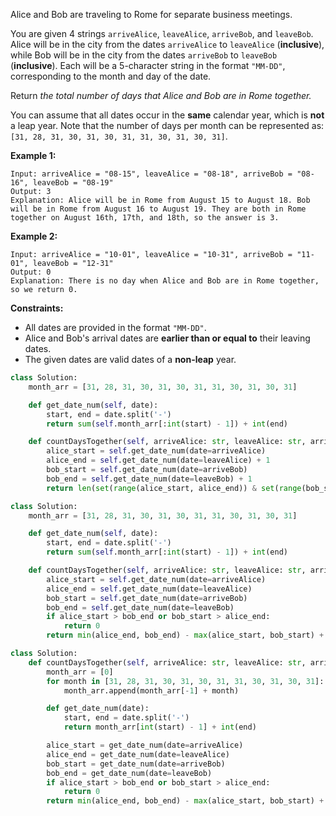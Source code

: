 Alice and Bob are traveling to Rome for separate business meetings.

You are given 4 strings  `arriveAlice`,  `leaveAlice`,  `arriveBob`, and  `leaveBob`. Alice will be in the city from the dates  `arriveAlice`  to  `leaveAlice`  (**inclusive**), while Bob will be in the city from the dates  `arriveBob`  to  `leaveBob`  (**inclusive**). Each will be a 5-character string in the format  `"MM-DD"`, corresponding to the month and day of the date.

Return _the total number of days that Alice and Bob are in Rome together._

You can assume that all dates occur in the  **same**  calendar year, which is  **not**  a leap year. Note that the number of days per month can be represented as:  `[31, 28, 31, 30, 31, 30, 31, 31, 30, 31, 30, 31]`.

**Example 1:**
```
Input: arriveAlice = "08-15", leaveAlice = "08-18", arriveBob = "08-16", leaveBob = "08-19"
Output: 3
Explanation: Alice will be in Rome from August 15 to August 18. Bob will be in Rome from August 16 to August 19. They are both in Rome together on August 16th, 17th, and 18th, so the answer is 3.
```

**Example 2:**
```
Input: arriveAlice = "10-01", leaveAlice = "10-31", arriveBob = "11-01", leaveBob = "12-31"
Output: 0
Explanation: There is no day when Alice and Bob are in Rome together, so we return 0.
```

**Constraints:**

-   All dates are provided in the format  `"MM-DD"`.
-   Alice and Bob's arrival dates are  **earlier than or equal to**  their leaving dates.
-   The given dates are valid dates of a  **non-leap**  year.


```python
class Solution:
    month_arr = [31, 28, 31, 30, 31, 30, 31, 31, 30, 31, 30, 31]

    def get_date_num(self, date):
        start, end = date.split('-')
        return sum(self.month_arr[:int(start) - 1]) + int(end)

    def countDaysTogether(self, arriveAlice: str, leaveAlice: str, arriveBob: str, leaveBob: str) -> int:
        alice_start = self.get_date_num(date=arriveAlice)
        alice_end = self.get_date_num(date=leaveAlice) + 1
        bob_start = self.get_date_num(date=arriveBob)
        bob_end = self.get_date_num(date=leaveBob) + 1
        return len(set(range(alice_start, alice_end)) & set(range(bob_start, bob_end)))
```

```python
class Solution:
    month_arr = [31, 28, 31, 30, 31, 30, 31, 31, 30, 31, 30, 31]

    def get_date_num(self, date):
        start, end = date.split('-')
        return sum(self.month_arr[:int(start) - 1]) + int(end)

    def countDaysTogether(self, arriveAlice: str, leaveAlice: str, arriveBob: str, leaveBob: str) -> int:
        alice_start = self.get_date_num(date=arriveAlice)
        alice_end = self.get_date_num(date=leaveAlice)
        bob_start = self.get_date_num(date=arriveBob)
        bob_end = self.get_date_num(date=leaveBob)
        if alice_start > bob_end or bob_start > alice_end:
            return 0
        return min(alice_end, bob_end) - max(alice_start, bob_start) + 1
```

```python
class Solution:
    def countDaysTogether(self, arriveAlice: str, leaveAlice: str, arriveBob: str, leaveBob: str) -> int:
        month_arr = [0]
        for month in [31, 28, 31, 30, 31, 30, 31, 31, 30, 31, 30, 31]:
            month_arr.append(month_arr[-1] + month)

        def get_date_num(date):
            start, end = date.split('-')
            return month_arr[int(start) - 1] + int(end)

        alice_start = get_date_num(date=arriveAlice)
        alice_end = get_date_num(date=leaveAlice)
        bob_start = get_date_num(date=arriveBob)
        bob_end = get_date_num(date=leaveBob)
        if alice_start > bob_end or bob_start > alice_end:
            return 0
        return min(alice_end, bob_end) - max(alice_start, bob_start) + 1
```